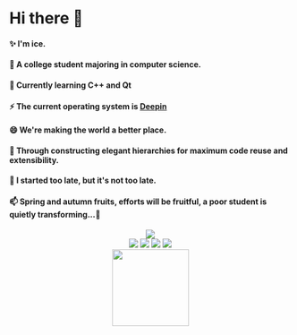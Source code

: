 <h1>Hi there 👋</h1>

<!--
**student-ice/student-ice** is a ✨ _special_ ✨ repository because its `README.md` (this file) appears on your GitHub profile.

Here are some ideas to get you started:

- 🔭 I’m currently working on ...
- 🌱 I’m currently learning ...
- 👯 I’m looking to collaborate on ...
- 🤔 I’m looking for help with ...
- 💬 Ask me about ...
- 📫 How to reach me: ...
- 😄 Pronouns: ...
- ⚡ Fun fact: ...
-->
<div >
  <h4>✨ I'm ice.</h3>
  <h4>🔭 A college student majoring in computer science. </h3>
  <h4>🌱 Currently learning C++ and Qt</h3>
  <h4>⚡ The current operating system is <a href="https://www.deepin.org">Deepin</a></h3>
  <h4>😄 We're making the world a better place.</h3>
  <h4>🤔 Through constructing elegant hierarchies for maximum code reuse and extensibility.
  <h4>👯 I started too late, but it's not too late. </h3>
  <h4>📫 Spring and autumn fruits, efforts will be fruitful, a poor student is quietly transforming...</h3?
  <h4>💬</h3>
</div>
<div align="center">
  <img src="https://metrics.lecoq.io/student-ice?template=classic&config.timezone=Asia%2FShanghai">
</div>
<div align="center">  
  <span > 
    <img src="https://img.shields.io/badge/-HTML5-E34F26?style=flat-square&logo=html5&logoColor=white" /> 
    <img src="https://img.shields.io/badge/-CSS3-1572B6?style=flat-square&logo=css3" /> 
    <img src="https://img.shields.io/badge/-JavaScript-oringe?style=flat-square&logo=javascript" />
    <img src="https://visitor-badge.glitch.me/badge?page_id=student-ice" /> 
  </span>
</div>
<div align="center"> 
  <img height="137px" src="https://github-readme-stats.vercel.app/api?username=student-ice&hide_title=true&hide_border=true&show_icons=trueline_height=21&text_color=000&icon_color=000&bg_color=0,ea6161,ffc64d,fffc4d,52fa5a&theme=graywhite" /> 
</div>


